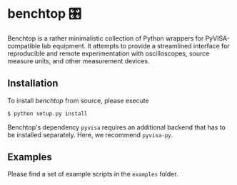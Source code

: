 # benchtop 🎛️

Benchtop is a rather minimalistic collection of Python wrappers for PyVISA-compatible lab equipment.
It attempts to provide a streamlined interface for reproducible and remote experimentation with oscilloscopes, source measure units, and other measurement devices.

## Installation

To install *benchtop* from source, please execute

```bash
$ python setup.py install
```

Benchtop's dependency `pyvisa` requires an additional backend that has to be installed separately.
Here, we recommend `pyvisa-py`.

## Examples

Please find a set of example scripts in the `examples` folder.
